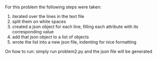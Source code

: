 For this problem the following steps were taken:

1. iterated over the lines in the text file
2. split them on white spaces
3. created a json object for each line, filling each attribute with its corresponding value
4. add that json object to a list of objects
5. wrote the list into a new json file, indenting for nice formatting

On how to run: simply run problem2.py and the json file will be generated